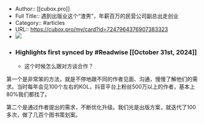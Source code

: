 - Author:: [[cubox.pro]]
- Full Title:: 遇到出版业这个“渣男”，年薪百万的民营公司副总出走创业
- Category:: #articles
- URL:: https://cubox.pro/my/card?id=7247964376907383323
- ![](https://readwise-assets.s3.amazonaws.com/static/images/article1.be68295a7e40.png)
- ### Highlights first synced by #Readwise [[October 31st, 2024]]
    - 这个时候怎么跟对方谈合作？

第一个是非常笨的方法，就是不停地跟不同的作者见面、沟通，慢慢了解他们的需求。当时每年会见100个左右的KOL，抖音平台上粉丝500万以上的作者，基本上80%我们都找了。

第二个是通过作者提出的需求，不断优化升级。我们光是出版方案，就迭代了100多次，做了几百个图书策划案。
